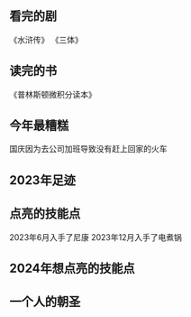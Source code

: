 ## 看完的剧
《水浒传》
《三体》
## 读完的书
《普林斯顿微积分读本》
## 今年最糟糕
国庆因为去公司加班导致没有赶上回家的火车
## 2023年足迹

## 点亮的技能点
2023年6月入手了尼康
2023年12月入手了电煮锅
## 2024年想点亮的技能点

## 一个人的朝圣